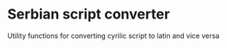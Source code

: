 # Serbian script converter

Utility functions for converting cyrilic script to latin and vice versa

